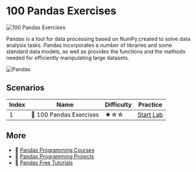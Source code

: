 # 100 Pandas Exercises

![100 Pandas Exercises](https://cover-creator.appbot.io/100-pandas-exercises.png)

Pandas is a tool for data processing based on NumPy,created to solve data analysis tasks. Pandas incorporates a number of libraries and some standard data models, as well as provides the functions and the methods needed for efficiently manipulating large datasets.

![Pandas](https://img.shields.io/badge/Pandas-whitesmoke?style=for-the-badge&logo=pandas)


## Scenarios

|   Index | Name                   | Difficulty   | Practice                                                            |
|---------|------------------------|--------------|---------------------------------------------------------------------|
|       1 | 📖 100 Pandas Exercises | ★☆☆          | <a target='_blank' href='https://labex.io/labs/20747'>Start Lab</a> |

## More

- 🔗 [Pandas Programming Courses](https://github.com/labex-labs/awesome-programming-courses)
- 🔗 [Pandas Programming Projects](https://github.com/labex-labs/awesome-programming-projects)
- 🔗 [Pandas Free Tutorials](https://github.com/labex-labs/pandas-free-tutorials)

